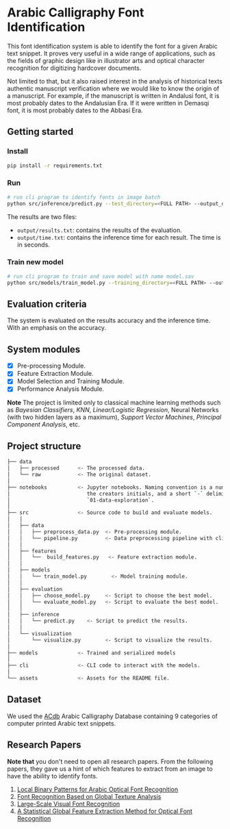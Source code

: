 # Arabic Calligraphy Font Identification

This font identification system is able to identify the font for a given Arabic text snippet.
It proves very useful in a wide range of applications, such as the fields of graphic design
like in illustrator arts and optical character recognition for digitizing hardcover documents.

Not limited to that, but it also raised interest in the analysis of historical texts authentic manuscript
verification where we would like to know the origin of a manuscript. For example, if the manuscript is written
in Andalusi font, it is most probably dates to the Andalusian Era. If it were written in Demasqi font,
it is most probably dates to the Abbasi Era.

## Getting started

### Install

```bash
pip install -r requirements.txt
```

### Run

```bash
# run cli program to identify fonts in image batch
python src/inference/predict.py --test_directory=<FULL PATH> --output_directory=<FULL PATH> --verbose=<OPTIONAL>
```

The results are two files:

- `output/results.txt`: contains the results of the evaluation.
- `output/time.txt`: contains the inference time for each result. The time is in seconds.

### Train new model

```bash
# run cli program to train and save model with name model.sav
python src/models/train_model.py --training_directory=<FULL PATH> --output_directory=<FULL PATH> --verbose=<OPTIONAL>
```

## Evaluation criteria

The system is evaluated on the results accuracy and the inference time. With an emphasis on the accuracy.

## System modules

- [x] Pre-processing Module.
- [x] Feature Extraction Module.
- [x] Model Selection and Training Module.
- [x] Performance Analysis Module.

**Note** The project is limited only to classical machine learning methods such as _Bayesian Classifiers_, _KNN_, _Linear/Logistic Regression_, Neural Networks (with two hidden layers as a maximum), _Support Vector Machines_, _Principal Component Analysis_, etc.

## Project structure

```bash
├── data
│   ├── processed      <- The processed data.
│   └── raw            <- The original dataset.
│
├── notebooks          <- Jupyter notebooks. Naming convention is a number (for ordering),
│                         the creators initials, and a short `-` delimited description, e.g.
│                         `01-data-exploration`.
│
├── src                <- Source code to build and evaluate models.
│   │
│   ├── data
│   │   ├── preprocess_data.py  <- Pre-processing module.
│   │   └── pipeline.py         <- Data preprocessing pipeline with cli interface.
│   │
│   ├── features
│   │   └──  build_features.py   <- Feature extraction module.
│   │
│   ├── models
│   │   └── train_model.py        <- Model training module.
│   │
│   ├── evaluation
│   │   ├── choose_model.py     <- Script to choose the best model.
│   │   └── evaluate_model.py   <- Script to evaluate the best model.
│   │
│   ├── inference
│   │   └── predict.py    <- Script to predict the results.
│   │
│   └── visualization
│       └── visualize.py        <- Script to visualize the results.
│
├── models             <- Trained and serialized models
│
├── cli                <- CLI code to interact with the models.
│
└── assets             <- Assets for the README file.

```

## Dataset

We used the [ACdb](https://drive.google.com/file/d/1dC7pwzT_RHL9B42H8-Nzf5Sant-86NV6/view) Arabic Calligraphy Database containing 9 categories of computer printed Arabic text snippets.

## Research Papers

**Note that** you don't need to open all research papers. From the following papers, they gave us a hint of which features to extract from an image to have the ability to identify fonts.

1. [Local Binary Patterns for Arabic Optical Font Recognition](https://www.researchgate.net/publication/286595227_Local_Binary_Patterns_for_Arabic_Optical_Font_Recognition)
2. [Font Recognition Based on Global Texture Analysis](http://www.cbsr.ia.ac.cn/publications/yzhu/Font%20Recognition%20Based%20on%20Global%20Texture%20Analysis.pdf)
3. [Large-Scale Visual Font Recognition](https://openaccess.thecvf.com/content_cvpr_2014/papers/Chen_Large-Scale_Visual_Font_2014_CVPR_paper.pdf)
4. [A Statistical Global Feature Extraction Method for Optical Font Recognition](https://link.springer.com/content/pdf/10.1007%2F978-3-642-20039-7_26.pdf)
